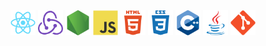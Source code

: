 <img src="https://github.com/devicons/devicon/blob/master/icons/react/react-original.svg" alt="react" width="40" height="40"/>
<img src="https://github.com/devicons/devicon/blob/master/icons/redux/redux-original.svg" alt="redux" width="40" height="40"/>
<img src="https://github.com/devicons/devicon/blob/master/icons/nodejs/nodejs-original.svg" alt="nodejs" width="40" height="40"/>
<img src="https://github.com/devicons/devicon/blob/master/icons/javascript/javascript-original.svg" alt="javascript" width="40" height="40"/>
<img src="https://github.com/devicons/devicon/blob/master/icons/html5/html5-plain-wordmark.svg" alt="html5" width="40" height="40"/>
<img src="https://github.com/devicons/devicon/blob/master/icons/css3/css3-plain-wordmark.svg" alt="css" width="40" height="40"/>
<img src="https://github.com/devicons/devicon/blob/master/icons/cplusplus/cplusplus-original.svg" alt="cpp" width="40" height="40"/>
<img src="https://github.com/devicons/devicon/blob/master/icons/java/java-original.svg" alt="java" width="40" height="40"/>
<img src="https://github.com/devicons/devicon/blob/master/icons/git/git-original.svg" alt="git" width="40" height="40"/>
